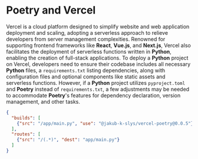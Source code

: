 # Poetry and Vercel
Vercel is a cloud platform designed to simplify website and web application deployment and scaling, adopting a serverless approach to relieve developers from server management complexities. 
Renowned for supporting frontend frameworks like **React**, **Vue.js**, and **Next.js**, Vercel also facilitates the deployment of serverless functions written in **Python**, enabling the creation of full-stack applications. 
To deploy a **Python** project on Vercel, developers need to ensure their codebase includes all necessary **Python** files, a `requirements.txt` listing dependencies, along with configuration files and optional components like static assets and serverless functions. 
However, if a **Python** project utilizes `pyproject.toml` and **Poetry** instead of `requirements.txt`, a few adjustments may be needed to accommodate **Poetry**'s features for dependency declaration, version management, and other tasks.

```json
{
  "builds": [
    {"src": "/app/main.py", "use": "@jakub-k-slys/vercel-poetry@0.0.5"}
  ],
  "routes": [
    {"src": "/(.*)", "dest": "app/main.py"}
  ]
}
```